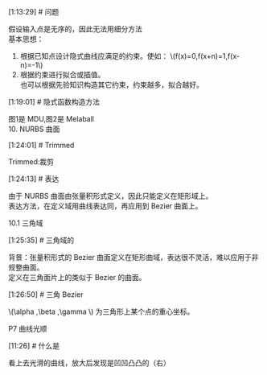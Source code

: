 

[1:13:29] # 问题     

假设输入点是无序的，因此无法用细分方法     
基本思想：
1. 根据已知点设计隐式曲线应满足的约束。使如：
\\(f(x)=0,f(x+n)=1,f(x-n)=-1\\)     
2. 根据约束进行拟合或插值。     
也可以根据先验知识构造其它约束，约束越多，拟合越好。     


[1:19:01] # 隐式函数构造方法    

图1是 MDU,图2是 Melaball     
10. NURBS 曲面   


[1:24:01] # Trimmed     

Trimmed:裁剪   


[1:24:13] # 表达     

由于 NURBS 曲面由张量积形式定义，因此只能定义在矩形域上。    
表达方法，在定义域用曲线表达同，再应用到 Bezier 曲面上。    


10.1 三角域    

[1:25:35] # 三角域的     

背景：张量积形式的 Bezier 曲面定义在矩形曲域，表达很不灵活，难以应用于非规整曲面。    
定义在三角面片上的类似于 Bezier 的曲面。      


[1:26:50] # 三角 Bezier    

\\(\alpha ,\beta ,\gamma \\) 为三角形上某个点的重心坐标。    


P7 曲线光顺    

[11:26] # 什么是    

看上去光滑的曲线，放大后发现是凹凹凸凸的（右）     